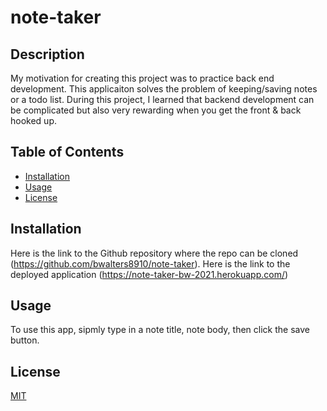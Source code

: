 # note-taker

## Description

My motivation for creating this project was to practice back end development. This applicaiton solves the problem of keeping/saving notes or a todo list. During this project, I learned that backend development can be complicated but also very rewarding when you get the front & back hooked up.

## Table of Contents

- [Installation](#installation)
- [Usage](#usage)
- [License](#license)

## Installation

Here is the link to the Github repository where the repo can be cloned (https://github.com/bwalters8910/note-taker). Here is the link to the deployed application (https://note-taker-bw-2021.herokuapp.com/)

## Usage

To use this app, sipmly type in a note title, note body, then click the save button.

## License

[MIT](https://choosealicense.com/licenses/mit/)
